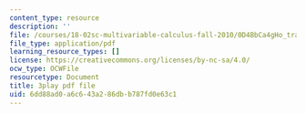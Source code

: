 ```yaml
---
content_type: resource
description: ''
file: /courses/18-02sc-multivariable-calculus-fall-2010/0D4BbCa4gHo_transcript.pdf
file_type: application/pdf
learning_resource_types: []
license: https://creativecommons.org/licenses/by-nc-sa/4.0/
ocw_type: OCWFile
resourcetype: Document
title: 3play pdf file
uid: 6dd88ad0-a6c6-43a2-86db-b787fd0e63c1
---
```

